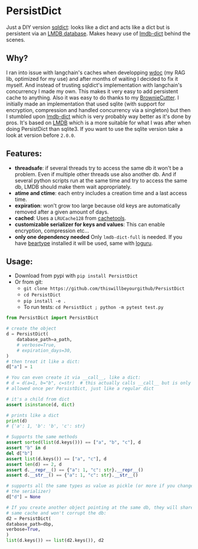 # PersistDict

Just a DIY version [sqldict](https://github.com/piskvorky/sqlitedict): looks like a dict and acts like a dict but is persistent via an [LMDB database](https://en.wikipedia.org/wiki/Lightning_Memory-Mapped_Database). Makes heavy use of [lmdb-dict](https://github.com/uchicago-dsi/lmdb-dict) behind the scenes.

## Why?

I ran into issue with langchain's caches when developping [wdoc](https://github.com/thiswillbeyourgithub/WDoc) (my RAG lib, optimized for my use) and after months of waiting I decided to fix it myself. And instead of trusting sqldict's implementation with langchain's concurrency I made my own.
This makes it very easy to add persistent cache to anything.
Also it was easy to do thanks to my [BrownieCutter](https://pypi.org/project/BrownieCutter/).
I initially made an implementation that used sqlite (with support for encryption, compression and handled concurrency via a singleton) but then I stumbled upon [lmdb-dict](https://github.com/uchicago-dsi/lmdb-dict) which is very probably way better as it's done by pros. It's based on [LMDB](https://en.wikipedia.org/wiki/LMDB) which is a more suitable for what I was after when doing PersistDict than sqlite3. If you want to use the sqlite version take a look at version before `2.0.0`.

## Features:
- **threadsafe**: if several threads try to access the same db it won't be a
  problem. Even if multiple other threads use also another db. And if several
  python scripts run at the same time and try to access the same db, LMDB
  should make them wait appropriately.
- **atime and ctime**: each entry includes a creation time and a last access time.
- **expiration**: won't grow too large because old keys are automatically removed after a given amount of days.
- **cached**: Uses a `LRUCache128` from [cachetools](https://github.com/tkem/cachetools/).
- **customizable serializer for keys and values**: This can enable encryption, compression etc...
- **only one dependency needed** Only `lmdb-dict-full` is needed. If you have [beartype](https://github.com/beartype/beartype/) installed it will be used, same with [loguru](https://loguru.readthedocs.io/).


## Usage:
* Download from pypi with `pip install PersistDict`
* Or from git:
    * `git clone https://github.com/thiswillbeyourgithub/PersistDict`
    * `cd PersistDict`
    * `pip install -e .`
    * To run tests: `cd PersistDict ; python -m pytest test.py`

``` python
from PersistDict import PersistDict

# create the object
d = PersistDict(
    database_path=a_path,
    # verbose=True,
    # expiration_days=30,
)
# then treat it like a dict:
d["a"] = 1

# You can even create it via __call__, like a dict:
# d = d(a=1, b="b", c=str)  # this actually calls __call__ but is only
# allowed once per PersistDict, just like a regular dict

# it's a child from dict
assert isinstance(d, dict)

# prints like a dict
print(d)
# {'a': 1, 'b': 'b', 'c': str}

# Supports the same methods
assert sorted(list(d.keys())) == ["a", "b", "c"], d
assert "b" in d
del d["b"]
assert list(d.keys()) == ["a", "c"], d
assert len(d) == 2, d
assert d.__repr__() == {"a": 1, "c": str}.__repr__()
assert d.__str__() == {"a": 1, "c": str}.__str__()

# supports all the same types as value as pickle (or more if you change
# the serializer)
d["d"] = None

# If you create another object pointing at the same db, they will share the
# same cache and won't corrupt the db:
d2 = PersistDict(
database_path=dbp,
verbose=True,
)
list(d.keys()) == list(d2.keys()), d2
```
